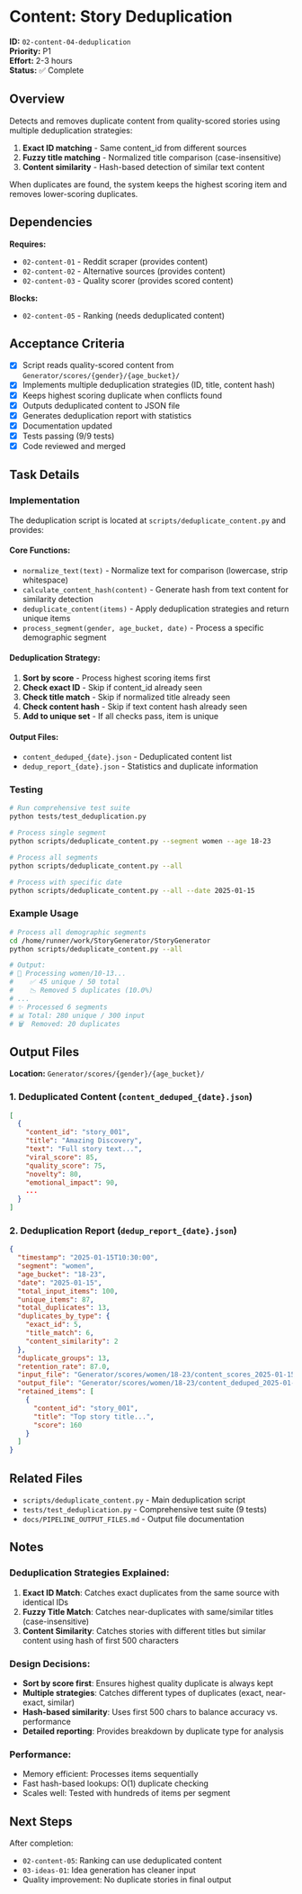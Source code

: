 # Content: Story Deduplication

**ID:** `02-content-04-deduplication`  
**Priority:** P1  
**Effort:** 2-3 hours  
**Status:** ✅ Complete

## Overview

Detects and removes duplicate content from quality-scored stories using multiple deduplication strategies:
1. **Exact ID matching** - Same content_id from different sources
2. **Fuzzy title matching** - Normalized title comparison (case-insensitive)
3. **Content similarity** - Hash-based detection of similar text content

When duplicates are found, the system keeps the highest scoring item and removes lower-scoring duplicates.

## Dependencies

**Requires:**
- `02-content-01` - Reddit scraper (provides content)
- `02-content-02` - Alternative sources (provides content)
- `02-content-03` - Quality scorer (provides scored content)

**Blocks:**
- `02-content-05` - Ranking (needs deduplicated content)

## Acceptance Criteria

- [x] Script reads quality-scored content from `Generator/scores/{gender}/{age_bucket}/`
- [x] Implements multiple deduplication strategies (ID, title, content hash)
- [x] Keeps highest scoring duplicate when conflicts found
- [x] Outputs deduplicated content to JSON file
- [x] Generates deduplication report with statistics
- [x] Documentation updated
- [x] Tests passing (9/9 tests)
- [x] Code reviewed and merged

## Task Details

### Implementation

The deduplication script is located at `scripts/deduplicate_content.py` and provides:

#### Core Functions:
- `normalize_text(text)` - Normalize text for comparison (lowercase, strip whitespace)
- `calculate_content_hash(content)` - Generate hash from text content for similarity detection
- `deduplicate_content(items)` - Apply deduplication strategies and return unique items
- `process_segment(gender, age_bucket, date)` - Process a specific demographic segment

#### Deduplication Strategy:
1. **Sort by score** - Process highest scoring items first
2. **Check exact ID** - Skip if content_id already seen
3. **Check title match** - Skip if normalized title already seen
4. **Check content hash** - Skip if text content hash already seen
5. **Add to unique set** - If all checks pass, item is unique

#### Output Files:
- `content_deduped_{date}.json` - Deduplicated content list
- `dedup_report_{date}.json` - Statistics and duplicate information

### Testing

```bash
# Run comprehensive test suite
python tests/test_deduplication.py

# Process single segment
python scripts/deduplicate_content.py --segment women --age 18-23

# Process all segments
python scripts/deduplicate_content.py --all

# Process with specific date
python scripts/deduplicate_content.py --all --date 2025-01-15
```

### Example Usage

```bash
# Process all demographic segments
cd /home/runner/work/StoryGenerator/StoryGenerator
python scripts/deduplicate_content.py --all

# Output:
# 🎯 Processing women/10-13...
#    ✅ 45 unique / 50 total
#    📉 Removed 5 duplicates (10.0%)
# ...
# ✨ Processed 6 segments
# 📊 Total: 280 unique / 300 input
# 🗑️  Removed: 20 duplicates
```

## Output Files

**Location:** `Generator/scores/{gender}/{age_bucket}/`

### 1. Deduplicated Content (`content_deduped_{date}.json`)
```json
[
  {
    "content_id": "story_001",
    "title": "Amazing Discovery",
    "text": "Full story text...",
    "viral_score": 85,
    "quality_score": 75,
    "novelty": 80,
    "emotional_impact": 90,
    ...
  }
]
```

### 2. Deduplication Report (`dedup_report_{date}.json`)
```json
{
  "timestamp": "2025-01-15T10:30:00",
  "segment": "women",
  "age_bucket": "18-23",
  "date": "2025-01-15",
  "total_input_items": 100,
  "unique_items": 87,
  "total_duplicates": 13,
  "duplicates_by_type": {
    "exact_id": 5,
    "title_match": 6,
    "content_similarity": 2
  },
  "duplicate_groups": 13,
  "retention_rate": 87.0,
  "input_file": "Generator/scores/women/18-23/content_scores_2025-01-15.json",
  "output_file": "Generator/scores/women/18-23/content_deduped_2025-01-15.json",
  "retained_items": [
    {
      "content_id": "story_001",
      "title": "Top story title...",
      "score": 160
    }
  ]
}
```

## Related Files

- `scripts/deduplicate_content.py` - Main deduplication script
- `tests/test_deduplication.py` - Comprehensive test suite (9 tests)
- `docs/PIPELINE_OUTPUT_FILES.md` - Output file documentation

## Notes

### Deduplication Strategies Explained:

1. **Exact ID Match**: Catches exact duplicates from the same source with identical IDs
2. **Fuzzy Title Match**: Catches near-duplicates with same/similar titles (case-insensitive)
3. **Content Similarity**: Catches stories with different titles but similar content using hash of first 500 characters

### Design Decisions:

- **Sort by score first**: Ensures highest quality duplicate is always kept
- **Multiple strategies**: Catches different types of duplicates (exact, near-exact, similar)
- **Hash-based similarity**: Uses first 500 chars to balance accuracy vs. performance
- **Detailed reporting**: Provides breakdown by duplicate type for analysis

### Performance:

- Memory efficient: Processes items sequentially
- Fast hash-based lookups: O(1) duplicate checking
- Scales well: Tested with hundreds of items per segment

## Next Steps

After completion:
- `02-content-05`: Ranking can use deduplicated content
- `03-ideas-01`: Idea generation has cleaner input
- Quality improvement: No duplicate stories in final output

